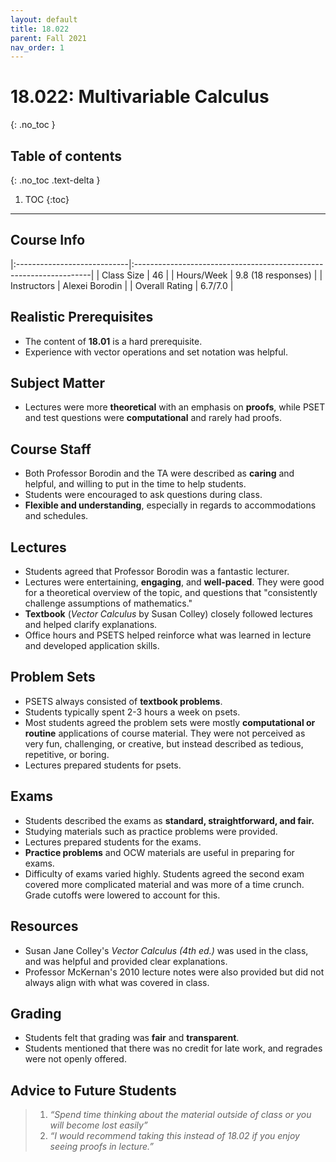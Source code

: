 ```yaml
---
layout: default
title: 18.022
parent: Fall 2021
nav_order: 1
---
```


# 18.022: Multivariable Calculus
{: .no_toc }

## Table of contents
{: .no_toc .text-delta }

1. TOC
{:toc}

---

## Course Info

|:----------------------------|:-------------------------------------------------------------------|
| Class Size    		| 46                                                           		|
| Hours/Week        	| 9.8 (18 responses)                                          	| 
| Instructors         	| Alexei Borodin					|
| Overall Rating	| 6.7/7.0						|

## Realistic Prerequisites
* The content of **18.01** is a hard prerequisite. 
* Experience with vector operations and set notation was helpful.

## Subject Matter
* Lectures were more **theoretical** with an emphasis on **proofs**, while PSET and test questions were **computational** and rarely had proofs.

## Course Staff
* Both Professor Borodin and the TA were described as **caring** and helpful, and willing to put in the time to help students.
* Students were encouraged to ask questions during class.
* **Flexible and understanding**, especially in regards to accommodations and schedules.

## Lectures
* Students agreed that Professor Borodin was a fantastic lecturer.
* Lectures were entertaining, **engaging**, and **well-paced**. They were good for a theoretical overview of the topic, and questions that "consistently challenge assumptions of mathematics."
* **Textbook** (*Vector Calculus* by Susan Colley) closely followed lectures and helped clarify explanations.
* Office hours and PSETS helped reinforce what was learned in lecture and developed application skills.


## Problem Sets
* PSETS always consisted of **textbook problems**.
* Students typically spent 2-3 hours a week on psets.
* Most students agreed the problem sets were mostly **computational or routine** applications of course material. They were not perceived as very fun, challenging, or creative, but instead described as tedious, repetitive, or boring.
* Lectures prepared students for psets.


## Exams
* Students described the exams as **standard, straightforward, and fair.** 
* Studying materials such as practice problems were provided.
* Lectures prepared students for the exams.
* **Practice problems** and OCW materials are useful in preparing for exams. 
* Difficulty of exams varied highly. Students agreed the second exam covered more complicated material and was more of a time crunch. Grade cutoffs were lowered to account for this.


## Resources
* Susan Jane Colley's *Vector Calculus (4th ed.)* was used in the class, and was helpful and provided clear explanations. 
* Professor McKernan's 2010 lecture notes were also provided but did not always align with what was covered in class. 


## Grading
* Students felt that grading was **fair** and **transparent**.
* Students mentioned that there was no credit for late work, and regrades were not openly offered.

## Advice to Future Students
> 1. *“Spend time thinking about the material outside of class or you will become lost easily”*
> 2. *“I would recommend taking this instead of 18.02 if you enjoy seeing proofs in lecture.”* 
